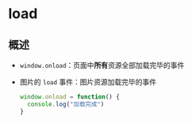 # load

## 概述

+ `window.onload`：页面中**所有**资源全部加载完毕的事件

+ 图片的 `load` 事件：图片资源加载完毕的事件

    ```js
    window.onload = function() {
      console.log("加载完成")
    }
    ```
